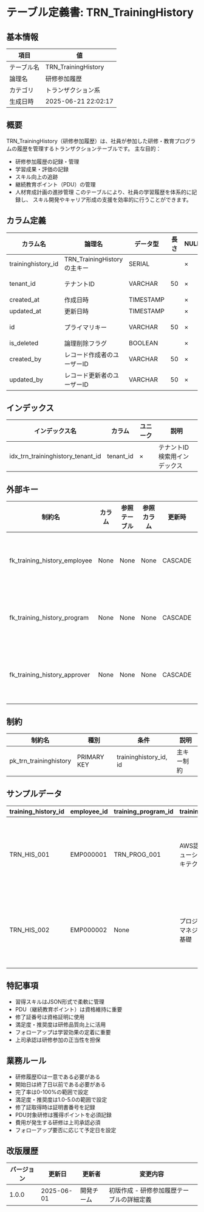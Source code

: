 # テーブル定義書: TRN_TrainingHistory

## 基本情報

| 項目 | 値 |
|------|-----|
| テーブル名 | TRN_TrainingHistory |
| 論理名 | 研修参加履歴 |
| カテゴリ | トランザクション系 |
| 生成日時 | 2025-06-21 22:02:17 |

## 概要

TRN_TrainingHistory（研修参加履歴）は、社員が参加した研修・教育プログラムの履歴を管理するトランザクションテーブルです。
主な目的：
- 研修参加履歴の記録・管理
- 学習成果・評価の記録
- スキル向上の追跡
- 継続教育ポイント（PDU）の管理
- 人材育成計画の進捗管理
このテーブルにより、社員の学習履歴を体系的に記録し、
スキル開発やキャリア形成の支援を効率的に行うことができます。


## カラム定義

| カラム名 | 論理名 | データ型 | 長さ | NULL | デフォルト | 説明 |
|----------|--------|----------|------|------|------------|------|
| traininghistory_id | TRN_TrainingHistoryの主キー | SERIAL |  | × |  | TRN_TrainingHistoryの主キー |
| tenant_id | テナントID | VARCHAR | 50 | × |  | テナントID（マルチテナント対応） |
| created_at | 作成日時 | TIMESTAMP |  | × | CURRENT_TIMESTAMP | 作成日時 |
| updated_at | 更新日時 | TIMESTAMP |  | × | CURRENT_TIMESTAMP | 更新日時 |
| id | プライマリキー | VARCHAR | 50 | × |  | プライマリキー（UUID） |
| is_deleted | 論理削除フラグ | BOOLEAN |  | × | False | 論理削除フラグ |
| created_by | レコード作成者のユーザーID | VARCHAR | 50 | × |  | レコード作成者のユーザーID |
| updated_by | レコード更新者のユーザーID | VARCHAR | 50 | × |  | レコード更新者のユーザーID |

## インデックス

| インデックス名 | カラム | ユニーク | 説明 |
|----------------|--------|----------|------|
| idx_trn_traininghistory_tenant_id | tenant_id | × | テナントID検索用インデックス |

## 外部キー

| 制約名 | カラム | 参照テーブル | 参照カラム | 更新時 | 削除時 | 説明 |
|--------|--------|--------------|------------|--------|--------|------|
| fk_training_history_employee | None | None | None | CASCADE | RESTRICT | 外部キー制約 |
| fk_training_history_program | None | None | None | CASCADE | SET NULL | 外部キー制約 |
| fk_training_history_approver | None | None | None | CASCADE | SET NULL | 外部キー制約 |

## 制約

| 制約名 | 種別 | 条件 | 説明 |
|--------|------|------|------|
| pk_trn_traininghistory | PRIMARY KEY | traininghistory_id, id | 主キー制約 |

## サンプルデータ

| training_history_id | employee_id | training_program_id | training_name | training_type | training_category | provider_name | instructor_name | start_date | end_date | duration_hours | location | cost | cost_covered_by | attendance_status | completion_rate | test_score | grade | certificate_obtained | certificate_number | pdu_earned | skills_acquired | learning_objectives | learning_outcomes | feedback | satisfaction_score | recommendation_score | follow_up_required | follow_up_date | manager_approval | approved_by |
|------|------|------|------|------|------|------|------|------|------|------|------|------|------|------|------|------|------|------|------|------|------|------|------|------|------|------|------|------|------|------|
| TRN_HIS_001 | EMP000001 | TRN_PROG_001 | AWS認定ソリューションアーキテクト研修 | EXTERNAL | TECHNICAL | AWS Training | 田中講師 | 2024-03-01 | 2024-03-03 | 24.0 | 東京研修センター | 150000 | COMPANY | COMPLETED | 100.0 | 85.0 | 合格 | True | AWS-SAA-2024-001 | 24.0 | ["AWS設計", "クラウドアーキテクチャ", "セキュリティ設計"] | AWSでのソリューション設計スキル習得 | クラウドアーキテクチャ設計の基礎を習得、実践的な設計手法を学習 | 実践的な内容で非常に有用だった。講師の説明も分かりやすい。 | 4.5 | 5.0 | True | 2024-06-01 | True | EMP000010 |
| TRN_HIS_002 | EMP000002 | None | プロジェクトマネジメント基礎 | ONLINE | MANAGEMENT | 社内研修センター | 佐藤部長 | 2024-02-15 | 2024-02-15 | 8.0 | オンライン | 0 | COMPANY | COMPLETED | 100.0 | 92.0 | A | True | PM-BASIC-2024-002 | 8.0 | ["プロジェクト計画", "リスク管理", "チームマネジメント"] | プロジェクトマネジメントの基礎知識習得 | PMBOKの基礎理解、実際のプロジェクト運営に活用可能な知識を習得 | 基礎から体系的に学べて良かった。実例が豊富で理解しやすい。 | 4.0 | 4.0 | False | None | True | EMP000010 |

## 特記事項

- 習得スキルはJSON形式で柔軟に管理
- PDU（継続教育ポイント）は資格維持に重要
- 修了証番号は資格証明に使用
- 満足度・推奨度は研修品質向上に活用
- フォローアップは学習効果の定着に重要
- 上司承認は研修参加の正当性を担保

## 業務ルール

- 研修履歴IDは一意である必要がある
- 開始日は終了日以前である必要がある
- 完了率は0-100%の範囲で設定
- 満足度・推奨度は1.0-5.0の範囲で設定
- 修了証取得時は証明書番号を記録
- PDU対象研修は獲得ポイントを必須記録
- 費用が発生する研修は上司承認必須
- フォローアップ要否に応じて予定日を設定

## 改版履歴

| バージョン | 更新日 | 更新者 | 変更内容 |
|------------|--------|--------|----------|
| 1.0.0 | 2025-06-01 | 開発チーム | 初版作成 - 研修参加履歴テーブルの詳細定義 |